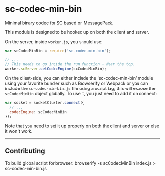 # sc-codec-min-bin
Minimal binary codec for SC based on MessagePack.

This module is designed to be hooked up on both the client and server.

On the server, inside `worker.js`, you should use:

```js
var scCodecMinBin = require('sc-codec-min-bin');

// ...
// This needs to go inside the run function - Near the top.
worker.scServer.setCodecEngine(scCodecMinBin);
```

On the client-side, you can either include the 'sc-codec-min-bin' module using
your favorite bundler such as Browserify or Webpack or you can include the `sc-codec-min-bin.js`
file using a script tag; this will expose the `scCodecMinBin` object globally.
To use it, you just need to add it on connect:

```js
var socket = socketCluster.connect({
  // ...
  codecEngine: scCodecMinBin
});
```

Note that you need to set it up properly on both the client and server or else it won't work.

---

## Contributing

To build global script for browser:
browserify -s scCodecMinBin index.js > sc-codec-min-bin.js
